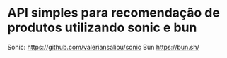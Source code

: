 # API simples para recomendação de produtos utilizando sonic e bun

Sonic: https://github.com/valeriansaliou/sonic
Bun https://bun.sh/
